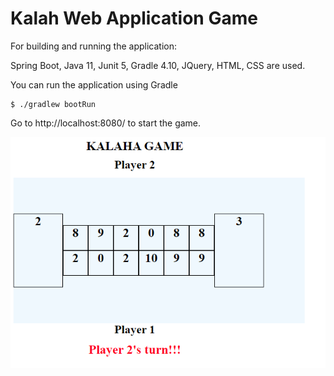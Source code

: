 # Kalah Web Application Game

For building and running the application:

Spring Boot,
Java 11,
Junit 5,
Gradle 4.10,
JQuery, 
HTML,
CSS are used.

You can run the application using Gradle

```sh-session
$ ./gradlew bootRun
```


Go to http://localhost:8080/ to start the game.

![view](kalaha_view.png)
